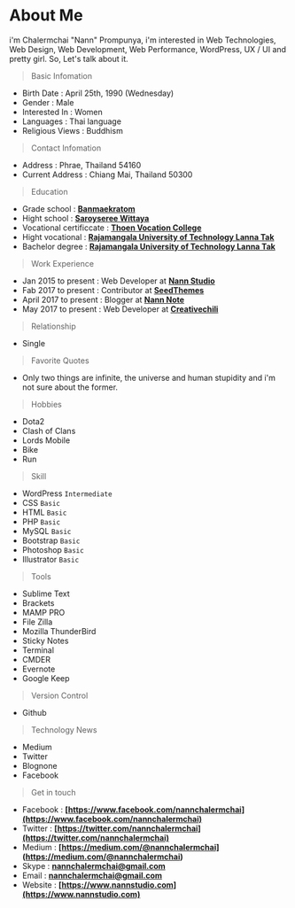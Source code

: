 # About Me
i'm Chalermchai "Nann" Prompunya, i'm interested in Web Technologies, Web Design, Web Development, Web Performance, WordPress, UX / UI and pretty girl. So, Let's talk about it.

> Basic Infomation
* Birth Date : April 25th, 1990 (Wednesday)
* Gender : Male
* Interested In : Women
* Languages : Thai language
* Religious Views : Buddhism

> Contact Infomation
* Address : Phrae, Thailand 54160
* Current Address : Chiang Mai, Thailand 50300

> Education
* Grade school : **[Banmaekratom](http://data.bopp-obec.info/emis/schooldata-view.php?School_ID=1054390233&Area_CODE=5402)**
* Hight school : **[Saroyseree Wittaya](http://www.saroyseree.ac.th)**
* Vocational certificcate : **[Thoen Vocation College](http://www.thoen.ac.th)**
* Hight vocational : **[Rajamangala University of Technology Lanna Tak](http://www.tak.rmutl.ac.th)**
* Bachelor degree : **[Rajamangala University of Technology Lanna Tak](http://www.tak.rmutl.ac.th)**

> Work Experience
* Jan 2015 to present : Web Developer at **[Nann Studio](https://www.facebook.com/NannStudio)**
* Fab 2017 to present : Contributor at **[SeedThemes](https://www.facebook.com/SeedThemes)**
* April 2017 to present : Blogger at **[Nann Note](https://www.facebook.com/NannNote)**
* May 2017 to present : Web Developer at **[Creativechili](https://www.facebook.com/creativechili)**

> Relationship
* Single

> Favorite Quotes
* Only two things are infinite, the universe and human stupidity and i'm not sure about the former.

> Hobbies
* Dota2
* Clash of Clans
* Lords Mobile
* Bike
* Run

> Skill
* WordPress `Intermediate`
* CSS `Basic`
* HTML `Basic`
* PHP `Basic`
* MySQL `Basic`
* Bootstrap `Basic`
* Photoshop `Basic`
* Illustrator `Basic`

> Tools
* Sublime Text
* Brackets
* MAMP PRO
* File Zilla
* Mozilla ThunderBird
* Sticky Notes
* Terminal
* CMDER
* Evernote
* Google Keep

> Version Control
* Github

> Technology News
* Medium
* Twitter
* Blognone
* Facebook

> Get in touch
* Facebook : **[https://www.facebook.com/nannchalermchai](https://www.facebook.com/nannchalermchai)**
* Twitter : **[https://twitter.com/nannchalermchai](https://twitter.com/nannchalermchai)**
* Medium : **[https://medium.com/@nannchalermchai] (https://medium.com/@nannchalermchai)**
* Skype : **[nannchalermchai@gmail.com](nannchalermchai@gmail.com)**
* Email : **[nannchalermchai@gmail.com](nannchalermchai@gmail.com)**
* Website : **[https://www.nannstudio.com](https://www.nannstudio.com)**